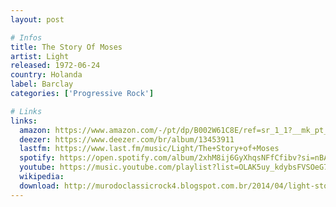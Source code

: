 ```yaml
---
layout: post

# Infos
title: The Story Of Moses
artist: Light
released: 1972-06-24
country: Holanda
label: Barclay
categories: ['Progressive Rock']

# Links
links:
  amazon: https://www.amazon.com/-/pt/dp/B002W61C8E/ref=sr_1_1?__mk_pt_BR=%C3%85M%C3%85%C5%BD%C3%95%C3%91&dchild=1&keywords=the+story+of+moses+light&qid=1616598911&s=music&sr=1-1
  deezer: https://www.deezer.com/br/album/13453911
  lastfm: https://www.last.fm/music/Light/The+Story+of+Moses
  spotify: https://open.spotify.com/album/2xhM8ij6GyXhqsNFfCfibv?si=nBA41hcXQvaJdYcb-pSO3Q
  youtube: https://music.youtube.com/playlist?list=OLAK5uy_kdybsFVSOeG7OWL3TMQsr0vxSg2y_e7VE
  wikipedia:
  download: http://murodoclassicrock4.blogspot.com.br/2014/04/light-story-of-moses-1972.html
---
```

